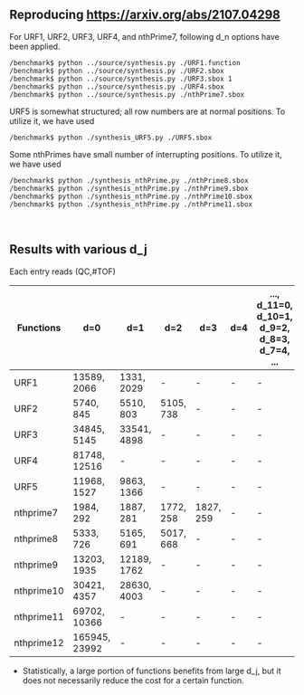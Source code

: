 ## Reproducing https://arxiv.org/abs/2107.04298

For URF1, URF2, URF3, URF4, and nthPrime7, following d_n options have been applied.

```
/benchmark$ python ../source/synthesis.py ./URF1.function
/benchmark$ python ../source/synthesis.py ./URF2.sbox
/benchmark$ python ../source/synthesis.py ./URF3.sbox 1
/benchmark$ python ../source/synthesis.py ./URF4.sbox
/benchmark$ python ../source/synthesis.py ./nthPrime7.sbox
```

URF5 is somewhat structured; all row numbers are at normal positions. To utilize it, we have used
```
/benchmark$ python ./synthesis_URF5.py ./URF5.sbox
```

Some nthPrimes have small number of interrupting positions. To utilize it, we have used
```
/benchmark$ python ./synthesis_nthPrime.py ./nthPrime8.sbox
/benchmark$ python ./synthesis_nthPrime.py ./nthPrime9.sbox
/benchmark$ python ./synthesis_nthPrime.py ./nthPrime10.sbox
/benchmark$ python ./synthesis_nthPrime.py ./nthPrime11.sbox
```
</br>

## Results with various d_j  
Each entry reads (QC,#TOF)  

|  Functions |      d=0      |      d=1      |      d=2      |      d=3      |      d=4      | ..., d_11=0, d_10=1, d_9=2, d_8=3, d_7=4, ... |
|    ----    |      ----     |     ----      |     ----      |     ----      |     ----      |                       ----                    |
|    URF1    | 13589, 2066   | 1331, 2029    |       -       |       -       |       -       |                        -                      |
|    URF2    | 5740, 845     | 5510, 803     | 5105, 738     |       -       |       -       |                        -                      |
|    URF3    | 34845, 5145   | 33541, 4898   |       -       |       -       |       -       |                        -                      |
|    URF4    | 81748, 12516  |      -        |       -       |       -       |       -       |                        -                      |
|    URF5    | 11968, 1527   | 9863, 1366    |       -       |       -       |       -       |                        -                      |
| nthprime7  | 1984, 292     | 1887, 281     | 1772, 258     | 1827, 259     |       -       |                        -                      |
| nthprime8  | 5333, 726     | 5165, 691     | 5017, 668     |       -       |       -       |                        -                      |
| nthprime9  | 13203, 1935   | 12189, 1762   |       -       |       -       |       -       |                        -                      |
| nthprime10 | 30421, 4357   | 28630, 4003   |       -       |       -       |       -       |                        -                      |
| nthprime11 | 69702, 10366  |       -       |       -       |       -       |       -       |                        -                      |
| nthprime12 | 165945, 23992 |       -       |       -       |       -       |       -       |                        -                      |

* Statistically, a large portion of functions benefits from large d_j, but it does not necessarily reduce the cost for a certain function.
